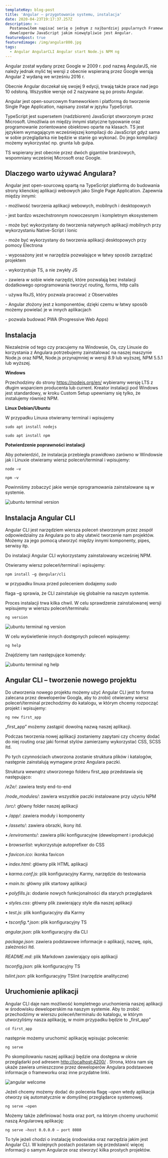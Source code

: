 ```yaml
---
templateKey: blog-post
title: 'Angular – przygotowanie systemu, instalacja'
date: 2020-04-23T19:17:37.257Z
description: >-
  Postanowiłem napisać serię o jednym z najbardziej popularnych Frameworów dla
  deweloperów JavaScript jakim niewątpliwie jest Angular. 
featuredpost: true
featuredimage: /img/angular800.jpg
tags:
  - Angular AngularCLI Angular start Node.js NPM ng
---
```

Angular został wydany przez Google w 2009 r. pod nazwą AngularJS, nie należy jednak mylić tej wersji z obecnie wspieraną przez Google wersją Angular 2 wydaną we wrześniu 2016 r. 

Obecnie Angular  doczekał się swojej 9 edycji, trwają także prace nad jego 10 odsłoną. Wszystkie wersje od 2 nazywane są po prostu Angular. 

Angular jest open-sourcowym frameworkiem i platformą do tworzenie Single Page Application, napisany został w języku TypeScript. 

TypeScript jest supersetem (nadzbiorem) JavaScript stworzonym przez Microsoft. Umożliwia on między innymi statyczne typowanie oraz programowanie zorientowane obiektowo oparte na klasach. TS jest językiem wymagającym wcześniejszej kompilacji do JavaScript gdyż sama w sobie przeglądarka nie będzie w stanie go wykonać. Do jego kompilacji możemy wykorzystać np. grunta lub gulpa. 

TS wspierany jest obecnie przez dwóch gigantów branżowych, wspomniany wcześniej Microsoft oraz Google. 

## **Dlaczego warto używać Angulara?**

Angular jest open-sourcową opartą na TypeScript platformą do budowania strony klienckiej aplikacji webowych jako Single Page Application. Zapewnia między innymi:

\- możliwość tworzenia aplikacji webowych, mobilnych i desktopowych

\- jest bardzo wszechstronnym nowoczesnym i kompletnym ekosystemem

\- może być wykorzystany do tworzenia natywnych aplikacji mobilnych przy wykorzystaniu Native-Script i Ionic

\- może być wykorzystany do tworzenia aplikacji desktopowych przy pomocy Electrona

\- wyposażony jest w narzędzia pozwalające w łatwy sposób zarządzać projektem

\- wykorzystuje TS, a nie zwykły JS

\- zawiera w sobie wiele narzędzi, które pozwalają bez instalacji dodatkowego oprogramowania tworzyć routing, forms, http calls

\- używa RxJS, który pozwala pracować z Observables

\- Angular złożony jest z komponentów, dzięki czemu w łatwy sposób możemy powielać je w innych aplikacjach

\- pozwala budować PWA (Progressive Web Apps)



## Instalacja

Niezależnie od tego czy pracujemy na Windowsie, Os, czy Linuxie do korzystania z Angulara potrzebujemy zainstalować na naszej maszynie Node.js oraz NPM, Node.js przynajmniej w wersji 8.9 lub wyższej, NPM 5.5.1 lub wyższej.

**Windows**

Przechodzimy do strony <https://nodejs.org/en/> wybieramy wersję LTS z długim wsparciem producenta lub current. Kreator instalacji pod Windows jest standardowy, w kroku Custom Setup upewniamy się tylko, że instalujemy również NPM. 

**Linux Debian/Ubuntu**

W przypadku Linuxa otwieramy terminal i wpisujemy 

`sudo apt install nodejs`

`sudo apt install npm`

**Potwierdzenie poprawności instalacji**

Aby potwierdzić, że instalacja przebiegła prawidłowo zarówno w Windowsie jak i Linuxie otwieramy wiersz poleceń/terminal i wpisujemy:

`node –v`

`npm –v`

Powinniśmy zobaczyć jakie wersje oprogramowania zainstalowane są w systemie.

![ubuntu terminal version](/img/1.jpg "ubuntu terminal version")



## Instalacja Angular CLI

Angular CLI jest narzędziem wiersza poleceń stworzonym przez zespół odpowiedzialny za Angulara po to aby ułatwić tworzenie nam projektów. Możemy za jego pomocą utworzyć między innymi komponenty, pipes, serwisy itp. 

Do instalacji Angular CLI wykorzystamy zainstalowany wcześniej NPM.

Otwieramy wiersz poleceń/terminal i wpisujemy:

`npm install –g @angular/cli`

w przypadku linuxa przed poleceniem dodajemy _sudo_

flaga –g sprawia, że CLI zainstaluje się globalnie na naszym systemie.

Proces instalacji trwa kilka chwil. W celu sprawdzenie zainstalowanej wersji wpisujemy w wierszu poleceń/terminalu:

`ng version `

![ubuntu terminal ng version](/img/2.jpg "ubuntu terminal ng version")



W celu wyświetlenie innych dostępnych poleceń wpisujemy:

`ng help`

Znajdziemy tam następujące komendy:

![ubuntu terminal ng help](/img/3.jpg "ubuntu terminal ng help")

## Angular CLI – tworzenie nowego projektu

Do utworzenia nowego projektu możemy użyć Angular CLI jest to forma zalecana przez deweloperów Googla, aby to zrobić otwieramy wiersz poleceń/terminal przechodzimy do katalogu, w którym chcemy rozpocząć projekt i wpisujemy:

`ng new first_app`

„first_app” możemy zastąpić dowolną nazwą naszej aplikacji.

Podczas tworzenia nowej aplikacji zostaniemy zapytani czy chcemy dodać do niej routing oraz jaki format stylów zamierzamy wykorzystać CSS, SCSS itd. 

Po tych czynnościach utworzona zostanie struktura plików i katalogów, następnie zainstalują wymagane przez Angulara paczki. 

Struktura wewnątrz utworzonego folderu first_app przedstawia się następująco:

_/e2e/_: zawiera testy end-to-end

_/node_modules/_: zawiera wszystkie paczki instalowane przy użyciu NPM

_/src/_: główny folder naszej aplikacji

•	_/app/_: zawiera moduły i komponenty

•	_/assets/_: zawiera obrazki, ikony itd.

•	_/enviroments/_: zawiera pliki konfiguracyjne (dewelopment i produkcja)

•	_browserlist_: wykorzystuje autoprefixer do CSS

•	_favicon.ico_: ikonka favicon

•	_index.html_: główny plik HTML aplikacji

•	_karma.conf.js_: plik konfiguracyjny Karmy, narzędzie do testowania

•	_main.ts_: główny plik startowy aplikacji

•	_polyfills.js_: dodanie nowych funkcjonalności dla starych przeglądarek

•	_styles.css_: główny plik zawierający style dla naszej aplikacji

•	_test.js_: plik konfiguracyjny dla Karmy

•	_tsconfig.*.json_: plik konfiguracyjny TS

_angular.json_: plik konfiguracyjny dla CLI

_package.json_: zawiera podstawowe informacje o aplikacji, nazwę, opis, zależności itd. 

_README.md_: plik Markdown zawierający opis aplikacji

_tsconfig.json_: plik konfiguracyjny TS

_tslint.json_: plik konfiguracyjny TSlint (narzędzie analityczne)

## Uruchomienie aplikacji

Angular CLI daje nam możliwość kompletnego uruchomienia naszej aplikacji w środowisku deweloperskim na naszym systemie. Aby to zrobić przechodzimy w wierszu poleceń/terminalu do katalogu, w którym utworzyliśmy nasza aplikację, w moim przypadku będzie to „first_app”

`cd first_app`

następnie możemy uruchomić aplikację wpisując polecenie:

`ng serve`

Po skompilowaniu naszej aplikacji będzie ona dostępna w oknie przeglądarki pod adresem <http://localhost:4200/> . Strona, która nam się ukaże zawiera umieszczone przez deweloperów Angulara podstawowe informacje o frameworku oraz inne przydatne linki.

![angular welcome ](/img/4.jpg "angular welcome")

Jeżeli chcemy możemy dodać do polecenia flagę _–open_ wtedy aplikacja otworzy się automatycznie w domyślnej przeglądarce systemowej.

`ng serve –open`

Możemy także zdefiniować hosta oraz port, na którym chcemy uruchomić naszą Angularową aplikację:

`ng serve –host 0.0.0.0 – port 8080`



To tyle jeżeli chodzi o instalację środowiska oraz narzędzia jakim jest Angular CLI. W kolejnych postach postaram się przedstawić więcej informacji o samym Angularze oraz stworzyć kilka prostych projektów.
